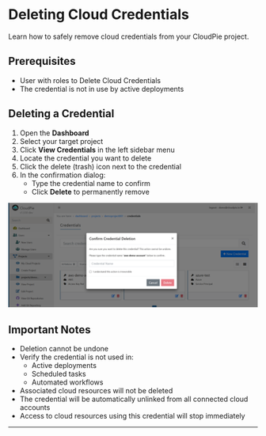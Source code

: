 # Deleting Cloud Credentials

Learn how to safely remove cloud credentials from your CloudPie project.

## Prerequisites
- User with roles to Delete Cloud Credentials
- The credential is not in use by active deployments

## Deleting a Credential

1. Open the **Dashboard**
2. Select your target project
3. Click **View Credentials** in the left sidebar menu
4. Locate the credential you want to delete
5. Click the delete (trash) icon next to the credential
6. In the confirmation dialog:
   - Type the credential name to confirm
   - Click **Delete** to permanently remove

![Screenshot showing the delete credential confirmation](images/delete_credential_confirm.png)

## Important Notes
- Deletion cannot be undone
- Verify the credential is not used in:
  - Active deployments
  - Scheduled tasks
  - Automated workflows
- Associated cloud resources will not be deleted
- The credential will be automatically unlinked from all connected cloud accounts
- Access to cloud resources using this credential will stop immediately

---